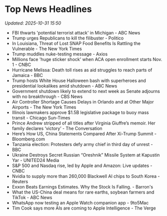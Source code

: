 # Top News Headlines

_Updated: 2025-10-31 15:50_

- FBI thwarts 'potential terrorist attack' in Michigan - ABC News
- Trump urges Republicans to kill the filibuster - Politico
- In Louisiana, Threat of Lost SNAP Food Benefits Is Rattling the Vulnerable - The New York Times
- Trump muddles nuke-testing message - Axios
- Millions face 'huge sticker shock' when ACA open enrollment starts Nov. 1 - CNBC
- Hurricane Melissa: Death toll rises as aid struggles to reach parts of Jamaica - BBC
- Trump hosts White House Halloween bash with superheroes and presidential lookalikes amid shutdown - ABC News
- Government shutdown likely to extend to next week as Senate adjourns with no breakthrough - CBS News
- Air Controller Shortage Causes Delays in Orlando and at Other Major Airports - The New York Times
- Illinois lawmakers approve $1.5B legislative package to buoy mass transit - Chicago Sun-Times
- Prince Andrew stripped of all titles after Virginia Giuffre’s memoir. Her family declares ‘victory’ - The Conversation
- Here’s How US, China Statements Compared After Xi-Trump Summit - Bloomberg.com
- Tanzania election: Protesters defy army chief in third day of unrest - BBC
- Ukraine Destroys Secret Russian “Oreshnik” Missile System at Kapustin Yar - UNITED24 Media
- S&P 500 and Nasdaq rise, led by Apple and Amazon: Live updates - CNBC
- Nvidia to supply more than 260,000 Blackwell AI chips to South Korea - Reuters
- Exxon Beats Earnings Estimates. Why the Stock Is Falling. - Barron's
- What the US-China deal means for rare earths, soybean farmers and TikTok - ABC News
- WhatsApp now testing an Apple Watch companion app - 9to5Mac
- Tim Cook says more AIs are coming to Apple Intelligence - The Verge